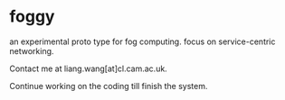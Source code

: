 # foggy
an experimental proto type for fog computing. focus on service-centric networking.

Contact me at liang.wang[at]cl.cam.ac.uk.

Continue working on the coding till finish the system.